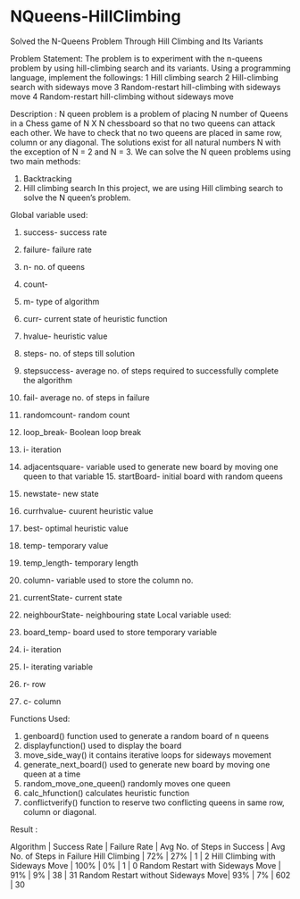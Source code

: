 # NQueens-HillClimbing
Solved the N-Queens Problem Through Hill Climbing and Its Variants

Problem Statement:
The problem is to experiment with the n-queens problem by using hill-climbing search and its variants. Using a programming language, implement the followings:
1 Hill climbing search
2 Hill-climbing search with sideways move
3 Random-restart hill-climbing with sideways move
4 Random-restart hill-climbing without sideways move

Description :
N queen problem is a problem of placing N number of Queens in a Chess game of N X N chessboard so that no two queens can attack each other. We have to check that no two queens are placed in same row, column or any diagonal. The solutions exist for all natural numbers N with the exception of N = 2 and N = 3.
We can solve the N queen problems using two main methods:
1. Backtracking
2. Hill climbing search
In this project, we are using Hill climbing search to solve the N queen’s problem.

Global variable used:

1. success- success rate
2. failure- failure rate
3. n- no. of queens
4. count-
5. m- type of algorithm
6. curr- current state of heuristic function
7. hvalue- heuristic value
8. steps- no. of steps till solution
9. stepsuccess- average no. of steps required to successfully complete the algorithm
10. fail- average no. of steps in failure
11. randomcount- random count
12. loop_break- Boolean loop break
13. i- iteration
14. adjacentsquare- variable used to generate new board by moving one queen to that variable 15. startBoard- initial board with random queens
16. newstate- new state
17. currhvalue- cuurent heuristic value
18. best- optimal heuristic value
19. temp- temporary value
20. temp_length- temporary length
21. column- variable used to store the column no.
22. currentState- current state
23. neighbourState- neighbouring state
Local variable used:

1. board_temp- board used to store temporary variable
2. i- iteration
3. l- iterating variable
4. r- row
5. c- column

Functions Used:

1. genboard()
function used to generate a random board of n queens
2. displayfunction()
used to display the board
3. move_side_way()
it contains iterative loops for sideways movement
4. generate_next_board()
used to generate new board by moving one queen at a time
5. random_move_one_queen()
randomly moves one queen
6. calc_hfunction()
calculates heuristic function
7. conflictverify()
function to reserve two conflicting queens in same row, column or diagonal.

Result :

Algorithm                           | Success Rate | Failure Rate | Avg No. of Steps in Success | Avg No. of Steps in Failure
Hill Climbing                       | 72%          | 27%          | 1                           | 2
Hill Climbing with Sideways Move    | 100%         | 0%           | 1                           | 0
Random Restart with Sideways Move   | 91%          | 9%           | 38                          | 31
Random Restart without Sideways Move| 93%          | 7%           | 602                         | 30
